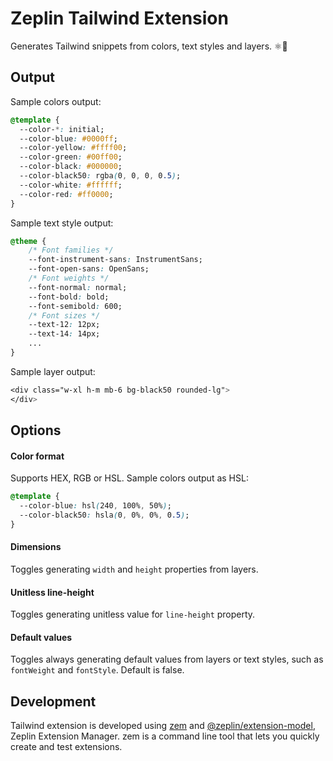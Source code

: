# Zeplin Tailwind Extension

Generates Tailwind snippets from colors, text styles and layers. ⚛️📱

## Output

Sample colors output:

```css
@template {  
  --color-*: initial;
  --color-blue: #0000ff;
  --color-yellow: #ffff00;
  --color-green: #00ff00;
  --color-black: #000000;
  --color-black50: rgba(0, 0, 0, 0.5);
  --color-white: #ffffff;
  --color-red: #ff0000;
}
```

Sample text style output:

```css
@theme {
    /* Font families */
    --font-instrument-sans: InstrumentSans;
    --font-open-sans: OpenSans;
    /* Font weights */
    --font-normal: normal;
    --font-bold: bold;
    --font-semibold: 600;
    /* Font sizes */
    --text-12: 12px;
    --text-14: 14px;
    ...
}
```

Sample layer output:

```css
<div class="w-xl h-m mb-6 bg-black50 rounded-lg">
</div>

```

## Options

#### Color format

Supports HEX, RGB or HSL. Sample colors output as HSL:

```css
@template {
  --color-blue: hsl(240, 100%, 50%);
  --color-black50: hsla(0, 0%, 0%, 0.5);
}
```

#### Dimensions

Toggles generating `width` and `height` properties from layers.

#### Unitless line-height

Toggles generating unitless value for `line-height` property.

#### Default values

Toggles always generating default values from layers or text styles, such as `fontWeight` and `fontStyle`. Default is false.

## Development

Tailwind extension is developed using [zem](https://github.com/zeplin/zem) and [@zeplin/extension-model](https://zeplin.github.io/extension-model/), Zeplin Extension Manager. zem is a command line
tool that lets you quickly create and test extensions.
